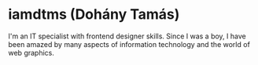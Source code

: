 # iamdtms (Dohány Tamás)

I'm an IT specialist with frontend designer skills. Since I was a boy, I have been amazed by many aspects of information technology and the world of web graphics.
